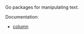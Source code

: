 Go packages for manipulating text.

Documentation:
* [column](https://godoc.org/sigint.ca/text/column)
